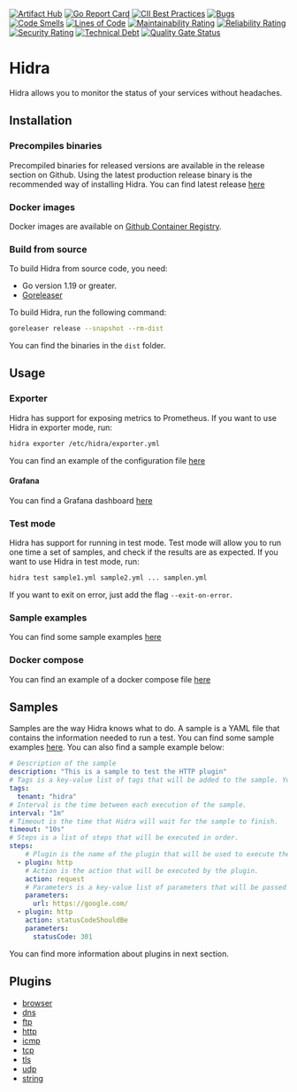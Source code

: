 [![Artifact Hub](https://img.shields.io/endpoint?url=https://artifacthub.io/badge/repository/hidra)](https://artifacthub.io/packages/search?repo=hidra)
[![Go Report Card](https://goreportcard.com/badge/github.com/hidracloud/hidra)](https://goreportcard.com/report/github.com/hidracloud/hidra) [![CII Best Practices](https://bestpractices.coreinfrastructure.org/projects/5722/badge)](https://bestpractices.coreinfrastructure.org/projects/5722)
[![Bugs](https://sonarcloud.io/api/project_badges/measure?project=hidracloud_hidra&metric=bugs)](https://sonarcloud.io/summary/new_code?id=hidracloud_hidra)
[![Code Smells](https://sonarcloud.io/api/project_badges/measure?project=hidracloud_hidra&metric=code_smells)](https://sonarcloud.io/summary/new_code?id=hidracloud_hidra)
[![Lines of Code](https://sonarcloud.io/api/project_badges/measure?project=hidracloud_hidra&metric=ncloc)](https://sonarcloud.io/summary/new_code?id=hidracloud_hidra)
[![Maintainability Rating](https://sonarcloud.io/api/project_badges/measure?project=hidracloud_hidra&metric=sqale_rating)](https://sonarcloud.io/summary/new_code?id=hidracloud_hidra)
[![Reliability Rating](https://sonarcloud.io/api/project_badges/measure?project=hidracloud_hidra&metric=reliability_rating)](https://sonarcloud.io/summary/new_code?id=hidracloud_hidra)
[![Security Rating](https://sonarcloud.io/api/project_badges/measure?project=hidracloud_hidra&metric=security_rating)](https://sonarcloud.io/summary/new_code?id=hidracloud_hidra)
[![Technical Debt](https://sonarcloud.io/api/project_badges/measure?project=hidracloud_hidra&metric=sqale_index)](https://sonarcloud.io/summary/new_code?id=hidracloud_hidra)
[![Quality Gate Status](https://sonarcloud.io/api/project_badges/measure?project=hidracloud_hidra&metric=alert_status)](https://sonarcloud.io/summary/new_code?id=hidracloud_hidra)

# Hidra
Hidra allows you to monitor the status of your services without headaches.

## Installation

### Precompiles binaries
Precompiled binaries for released versions are available in the release section on Github. Using the latest production release binary is the recommended way of installing Hidra. You can find latest release [here](https://github.com/hidracloud/hidra/releases/latest)

### Docker images
Docker images are available on [Github Container Registry](https://github.com/hidracloud/hidra/pkgs/container/hidra).

### Build from source
To build Hidra from source code, you need:
- Go version 1.19 or greater.
- [Goreleaser](https://goreleaser.com)

To build Hidra, run the following command:
```bash
goreleaser release --snapshot --rm-dist
```

You can find the binaries in the `dist` folder.

## Usage

### Exporter
Hidra has support for exposing metrics to Prometheus. If you want to use Hidra in exporter mode, run:

```bash
hidra exporter /etc/hidra/exporter.yml
```

You can find an example of the configuration file [here](https://github.com/hidracloud/hidra/blob/main/configs/hidra/exporter.yml)

#### Grafana
You can find a Grafana dashboard [here](https://github.com/hidracloud/hidra/blob/main/configs/grafana)

### Test mode
Hidra has support for running in test mode. Test mode will allow you to run one time a set of samples, and check if the results are as expected. If you want to use Hidra in test mode, run:

```bash
hidra test sample1.yml sample2.yml ... samplen.yml
```

If you want to exit on error, just add the flag `--exit-on-error`.

### Sample examples
You can find some sample examples [here](https://github.com/hidracloud/hidra/blob/main/configs/hidra/samples/)

### Docker compose
You can find an example of a docker compose file [here](https://github.com/hidracloud/hidra/blob/main/docker-compose.yml)

## Samples
Samples are the way Hidra knows what to do. A sample is a YAML file that contains the information needed to run a test. You can find some sample examples [here](https://github.com/hidracloud/hidra/blob/main/configs/hidra/samples). You can also find a sample example below:

```yaml
# Description of the sample
description: "This is a sample to test the HTTP plugin"
# Tags is a key-value list of tags that will be added to the sample. You can add here whatever you want.
tags:
  tenant: "hidra"
# Interval is the time between each execution of the sample.
interval: "1m"
# Timeout is the time that Hidra will wait for the sample to finish.
timeout: "10s"
# Steps is a list of steps that will be executed in order.
steps:
    # Plugin is the name of the plugin that will be used to execute the step.
  - plugin: http
    # Action is the action that will be executed by the plugin.
    action: request
    # Parameters is a key-value list of parameters that will be passed to the plugin.
    parameters:
      url: https://google.com/
  - plugin: http
    action: statusCodeShouldBe
    parameters:
      statusCode: 301
```

You can find more information about plugins in next section.

## Plugins
- [browser](https://github.com/hidracloud/hidra/blob/main/docs/plugins/browser/README.md)
- [dns](https://github.com/hidracloud/hidra/blob/main/docs/plugins/dns/README.md)
- [ftp](https://github.com/hidracloud/hidra/blob/main/docs/plugins/ftp/README.md)
- [http](https://github.com/hidracloud/hidra/blob/main/docs/plugins/http/README.md)
- [icmp](https://github.com/hidracloud/hidra/blob/main/docs/plugins/icmp/README.md)
- [tcp](https://github.com/hidracloud/hidra/blob/main/docs/plugins/tcp/README.md)
- [tls](https://github.com/hidracloud/hidra/blob/main/docs/plugins/tls/README.md)
- [udp](https://github.com/hidracloud/hidra/blob/main/docs/plugins/udp/README.md)
- [string](https://github.com/hidracloud/hidra/blob/main/docs/plugins/string/README.md)
